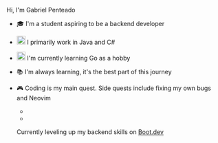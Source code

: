 Hi, I'm Gabriel Penteado  

- 🎓 I'm a student aspiring to be a backend developer  
- <img src="https://slackmojis.com/emojis/64616-java3/download" width="20"/> I primarily work in Java and C#  
- <img src="https://slackmojis.com/emojis/291-golang/download" width="20"/> I'm currently learning Go as a hobby    
- 📚 I'm always learning, it's the best part of this journey
- 🎮 Coding is my main quest. Side quests include fixing my own bugs and Neovim

  -
  -
  Currently leveling up my backend skills on [Boot.dev](https://www.boot.dev/u/penteadogabriel)

<!--
**Gabriel-Penteadoo/Gabriel-Penteadoo** is a ✨ _special_ ✨ repository because its `README.md` (this file) appears on your GitHub profile.

Here are some ideas to get you started:

- 🔭 I’m currently working on ...
- 🌱 I’m currently learning ...
- 👯 I’m looking to collaborate on ...
- 🤔 I’m looking for help with ...
- 💬 Ask me about ...
- 📫 How to reach me: ...
- 😄 Pronouns: ...
- ⚡ Fun fact: ...
-->
